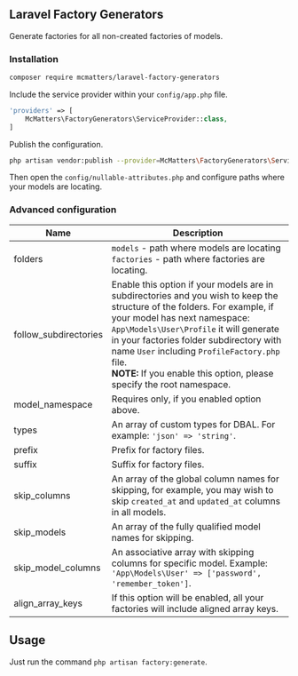 ## Laravel Factory Generators

Generate factories for all non-created factories of models.

### Installation

```bash
composer require mcmatters/laravel-factory-generators
```

Include the service provider within your `config/app.php` file.

```php
'providers' => [
    McMatters\FactoryGenerators\ServiceProvider::class,
]
```

Publish the configuration.

```bash
php artisan vendor:publish --provider=McMatters\FactoryGenerators\ServiceProvider
```

Then open the `config/nullable-attributes.php` and configure paths where your models are locating.

### Advanced configuration

| Name                  | Description |
|-----------------------|-------------|
| folders               | `models` - path where models are locating<br>`factories` - path where factories are locating. |
| follow_subdirectories | Enable this option if your models are in subdirectories and you wish to keep the structure of the folders. For example, if your model has next namespace: `App\Models\User\Profile` it will generate in your factories folder subdirectory with name `User` including `ProfileFactory.php` file.<br>**NOTE:** If you enable this option, please specify the root namespace. |
| model_namespace       | Requires only, if you enabled option above. |
| types                 | An array of custom types for DBAL. For example: `'json' => 'string'`. |
| prefix                | Prefix for factory files. |
| suffix                | Suffix for factory files. |
| skip_columns          | An array of the global column names for skipping, for example, you may wish to skip `created_at` and `updated_at` columns in all models. |
| skip_models           | An array of the fully qualified model names for skipping. |
| skip_model_columns    | An associative array with skipping columns for specific model. Example: `'App\Models\User' => ['password', 'remember_token']`. |
| align_array_keys      | If this option will be enabled, all your factories will include aligned array keys. |

## Usage

Just run the command `php artisan factory:generate`.
